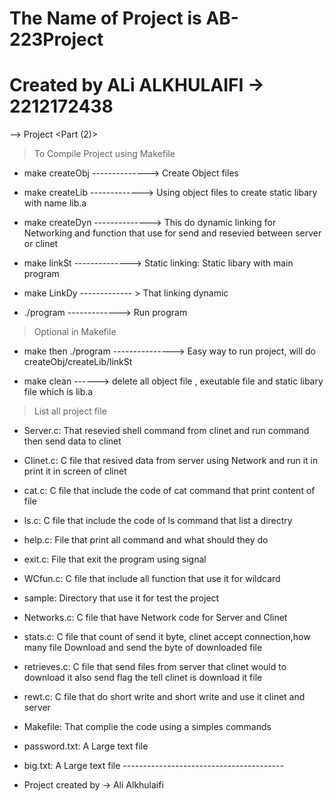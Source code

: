 # The Name of Project is AB-223Project

# Created by  ALi ALKHULAIFI -> 2212172438



                                                               
--> Project <Part (2)>


> To Compile Project using Makefile

* make createObj --------------> Create Object files

* make createLib -------------> Using object files to create static libary with name lib.a

* make createDyn --------------> This do dynamic linking for Networking and function that use for send and resevied between 
server or clinet

* make linkSt   --------------> Static linking: Static libary with main program

* make LinkDy ------------- > That linking dynamic 

* ./program     -------------> Run program

> Optional in Makefile

* make then ./program ---------------> Easy way to run project, will do createObj/createLib/linkSt

* make clean ------> delete all object file , exeutable file and static libary file which is lib.a


> List all project file
* Server.c: That resevied shell command from clinet and run command then send data to clinet
* Clinet.c: C file that resived data from server using Network and run it in print it in screen of clinet 
* cat.c:  C file that include the code of cat command that print content of file
* ls.c:   C file that include the code of ls command that list a directry
* help.c: File that print all command and what should they do
* exit.c: File that exit the program using signal
* WCfun.c: C file that include all function that use it for wildcard
* sample:  Directory that use it for test the project

* Networks.c: C file that have Network code for Server and Clinet 
* stats.c: C file that count of send it byte, clinet accept connection,how many file Download and send the byte of downloaded file
* retrieves.c: C file that send files from server that clinet would to download it also send flag the tell clinet is download it file
* rewt.c: C file that do short write and short write and use it clinet and server 
* Makefile: That complie the code using a simples commands 
* password.txt: A Large text file 
* big.txt: A Large text file
                               ----------------------------------------


* Project created by -> Ali Alkhulaifi  


